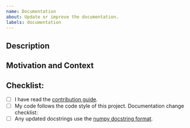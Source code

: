 ```yaml
---
name: Documentation
about: Update or improve the documentation.
labels: documentation
---
```

<!--- Provide a general summary of your changes in the Title above -->

## Description
<!--- Describe your changes in detail -->

## Motivation and Context
<!--- Why is this change required? What problem does it solve? -->
<!--- If it fixes an open issue, please link to the issue here. If this PR closes an issue, put the word 'closes' before the issue link to auto-close the issue when the PR is merged. -->

## Checklist:
<!--- You may remove the checklists that don't apply to your change type(s) or just leave them empty -->
<!--- Go over all the following points, and replace the space with an `x` in all the boxes that apply. -->
<!--- If you're unsure about any of these, don't hesitate to ask. We're here to help! -->
- [ ] I have read the [contribution guide](https://github.com/RadioAstronomySoftwareGroup/pyuvdata/blob/master/.github/CONTRIBUTING.md).
- [ ] My code follows the code style of this project.
Documentation change checklist:
- [ ] Any updated docstrings use the [numpy docstring format](https://numpydoc.readthedocs.io/en/latest/format.html).
